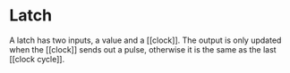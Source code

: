 # Latch
A latch has two inputs, a value and a [[clock]]. The output is only updated when the [[clock]] sends out a pulse, otherwise it is the same as the last [[clock cycle]].